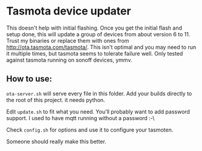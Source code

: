 # Tasmota device updater

This doesn't help with initial flashing.  Once you get the initial flash and setup done, this will update a group of devices from about version 6 to 11.  Trust my binaries or replace them with ones from http://ota.tasmota.com/tasmota/.  This isn't optimal and you may need to run it multiple times, but tasmota seems to tolerate failure well.  Only tested against tasmota running on sonoff devices, ymmv.

## How to use:

`ota-server.sh` will serve every file in this folder.  Add your builds directly to the root of this project.  it needs python.


Edit `update.sh` to fit what you need.  You'll probably want to add password support.  I used to have mqtt running without a password :-\

Check `config.sh` for options and use it to configure your tasmoten.

Someone should really make this better.
